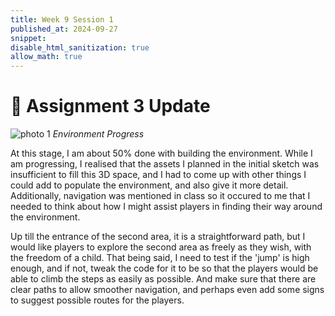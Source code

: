 ```yaml
---
title: Week 9 Session 1
published_at: 2024-09-27
snippet: 
disable_html_sanitization: true
allow_math: true
---
```

# :page_with_curl: Assignment 3 Update

![photo 1](photos/57.png)
*Environment Progress*

At this stage, I am about 50% done with building the environment. While I am progressing, I realised that the assets I planned in the initial sketch was insufficient to fill this 3D space, and I had to come up with other things I could add to populate the environment, and also give it more detail. Additionally, navigation was mentioned in class so it occured to me that I needed to think about how I might assist players in finding their way around the environment. 

Up till the entrance of the second area, it is a straightforward path, but I would like players to explore the second area as freely as they wish, with the freedom of a child. That being said, I need to test if the 'jump' is high enough, and if not, tweak the code for it to be so that the players would be able to climb the steps as easily as possible. And make sure that there are clear paths to allow smoother navigation, and perhaps even add some signs to suggest possible routes for the players.